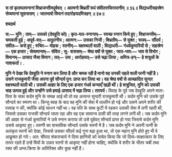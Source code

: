 **स तां कृतमलस्नानां विभ्राजन्तीमपूर्ववत् ।** **आत्मनो बिभ्रतीं रूपं संवीतरुचिरस्तनीम् ॥ ३६॥** **विद्याधरीसहस्रेण सेव्यमानां सुवाससम् ।** **जातभावो विमानं तदारोहयदमित्रहन् ॥ ३७॥** 

**शब्दार्थ** 

**स:—** **मुनि** **; ताम्—** **उसको (देवहूति को)** **; कृत-मल-स्नानाम्—** **स्वच्छ स्नान किये हुए** **; विभ्राजन्तीम्—** **चमकती हुई** **;** **अपूर्व-वत्—** **अतुलनीय** **; आत्मन:—** **उसका निजी** **; बिभ्रतीम्—** **से युक्त** **; रूपम्—** **सौंदर्य** **; संवीत—** **कसे हुए** **; रुचिर—** **मोहक** **; स्तनीम्—** **वक्षस्थलों वाली** **; विद्याधरी—** **गंधर्वकुमारियों से** **; सहस्रेण—** **एक हजार** **; सेव्यमानाम्—** **सेवित** **; सु-** **वाससम्—** **श्रेष्ठ वषों से युक्त** **; जात-भाव:—** **भाव से विभोर** **; विमानम्—** **प्रासाद जैसा विमान** **; तत्—** **उस** **;** **आरोहयत्—** **उसे चढ़ा लिया** **; अमित्र-हन्—** **हे शत्रुओं के नाशकर्ता।** **.** 

**मुनि ने देखा कि देवहूति ने स्नान कर लिया है और चमक रही है मानो वह उनकी** **पहले वाली पत्नी नहीं है। उसने राजकुमारी जैसा अपना पूर्व सौन्दर्य पुन: प्राप्त कर लिया** **था। वह श्रेष्ठ वषों से आच्छादित सुन्दर वक्षस्थलों वाली थी। उसकी आज्ञा के लिए एक** **हजार गंधर्व कन्याएँ खड़ी थीं। हे शत्रुजित, मुनि को उसकी चाह उत्पन्न हुई और उन्होंने** **उसे हवाई-प्रासाद में चढ़ा लिया।** **तात्पर्य :** विवाह के पूर्व जब देवहूति अपने माता-पिता के साथ कर्दम मुनि के समक्ष आई थी तो वह अत्यन्त सुन्दरी राजकुमारी थी। कर्दम मुनि को उसके पूर्व सौन्दर्य का स्मरण था। किन्तु ब्याह के बाद वह मुनि की सेवा में तल्लीन हो गई और उसने अपने शरीर की परवाह न की, क्योंकि कोई साधन नहीं था। वह पति के साथ कुटी में रहकर उसकी सेवा में लगी रहती थी, जिससे उसका राजसी सौन्दर्य जाता रहा और वह एक सामान्य दासी की तरह लगने लगी थी। जब कर्दम मुनि की आज्ञा से गंधर्व कुमारियों ने उसे स्नान कराया तो उसे पूर्ववत् सौन्दर्य प्राप्त हो गया जिससे कर्दम मुनि उससे आकृष्ट हुए। तरुणी का वास्तविक सौन्दर्य उसके स्तनों में है। जब कर्दम मुनि ने अपनी पत्नी के अलंकृत स्तनों को देखा, जिससे उसका सौंदर्य कई गुना बढ़ा हुआ था, तो एक महान् मुनि होते हुए भी वे आकॢषत हो गये। अत: श्रीपाद शंकराचार्य ने दिव्य ज्ञानियों को सचेत किया कि जो दिव्य-साक्षात्कार के लिए तत्पर रहते हैं उन्हें षियों के उन्नत स्तनों से आकृष्ट नहीं होना चाहिए, क्योंकि वे शरीर के भीतर चर्बी तथा रक्त की अन्त:क्रिया के अतिरिक्त और कुछ नहीं हैं।  